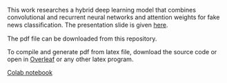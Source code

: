 
This work researches a hybrid deep learning model that combines convolutional and recurrent neural networks and attention weights for fake news classiﬁcation.
The presentation slide is given [here](https://drive.google.com/file/d/1utDyNoUbCiqX10O7InlZfAviTuNx-QfG/view?usp=sharing).

The pdf file can be downloaded from this repository.

To compile and generate pdf from latex file, download the source code or open in [Overleaf](https://www.overleaf.com/read/ndmhmgstpnxx#3de4da) or any other latex program.

[Colab notebook](https://colab.research.google.com/drive/1kRQT-e3UUyjmFNOH8GfUgs5_mdsb5TqD?usp=sharing)
